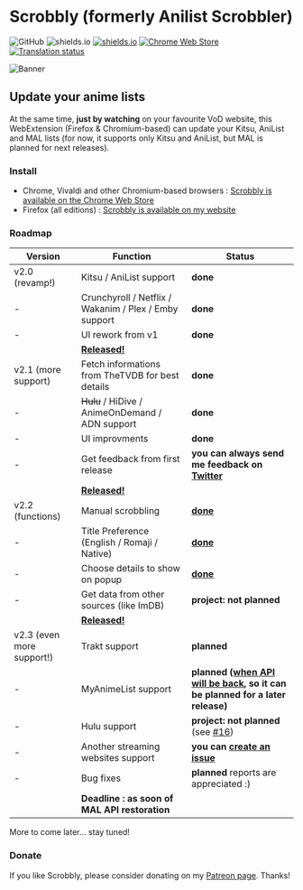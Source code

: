 # Scrobbly (formerly Anilist Scrobbler)

![GitHub](https://img.shields.io/github/license/leonekmi/scrobbly.svg)
![shields.io](https://img.shields.io/badge/browsers-chromium--based%2C%20firefox-green.svg)
[![shields.io](https://img.shields.io/jenkins/s/https/ci.leonekmi.fr/job/scrobbly/job/master.svg)](https://ci.leonekmi.fr/blue/organizations/jenkins/scrobbly/branches/)
[![Chrome Web Store](https://img.shields.io/chrome-web-store/v/bghcjdikmfopmhpgcocpgfefjppkfjpn.svg)](https://chrome.google.com/webstore/detail/scrobbly/bghcjdikmfopmhpgcocpgfefjppkfjpn)
[![Translation status](https://translate.leonekmi.fr/widgets/scrobbly/-/svg-badge.svg)](https://translate.leonekmi.fr/engage/scrobbly/?utm_source=widget)

![Banner](https://scrobbly.leonekmi.fr/banner_github.png)

## Update your anime lists

At the same time, **just by watching** on your favourite VoD website, this WebExtension (Firefox & Chromium-based) can update your Kitsu, AniList and MAL lists (for now, it supports only Kitsu and AniList, but MAL is planned for next releases).

### Install

- Chrome, Vivaldi and other Chromium-based browsers : [Scrobbly is available on the Chrome Web Store](https://chrome.google.com/webstore/detail/scrobbly/bghcjdikmfopmhpgcocpgfefjppkfjpn)
- Firefox (all editions) : [Scrobbly is available on my website](https://scrobbly.leonekmi.fr/firefox/scrobbly-2.1.1-fx.xpi)

### Roadmap

| Version                   | Function                                                                        | Status                                                                                                                                                   |
|---------------------------|---------------------------------------------------------------------------------|----------------------------------------------------------------------------------------------------------------------------------------------------------|
| v2.0 (revamp!)            | Kitsu / AniList support                                                         | **done**                                                                                                                                                 |
| -                         | Crunchyroll / Netflix / Wakanim / Plex / Emby support                           | **done**                                                                                                                                                 |
| -                         | UI rework from v1                                                               | **done**                                                                                                                                                 |
|                           | **[Released!](https://github.com/leonekmi/scrobbly/releases/tag/v2.0-epsilon)** |                                                                                                                                                          |
| v2.1 (more support)       | Fetch informations from TheTVDB for best details                                | **done**                                                                                                                                                 |
| -                         | ~~Hulu~~ / HiDive / AnimeOnDemand / ADN support                                 | **done**                                                                                                                                                 |
| -                         | UI improvments                                                                  | **done**                                                                                                                                                 |
| -                         | Get feedback from first release                                                 | **you can always send me feedback on [Twitter](https://twitter.com/leonekmi)**                                                                           |
|                           | **[Released!](https://github.com/leonekmi/scrobbly/releases/tag/v2.1-epsilon)** |                                                                                                                                                          |
| v2.2 (functions)          | Manual scrobbling                                                               | **[done](https://twitter.com/leonekmi/status/1073239381115396097)**                                                                                      |
| -                         | Title Preference (English / Romaji / Native)                                    | **[done](https://twitter.com/leonekmi/status/1073204439954137088)**                                                                                      |
| -                         | Choose details to show on popup                                                 | **[done](https://twitter.com/leonekmi/status/1073696605960847362)**                                                                                      |
| -                         | Get data from other sources (like ImDB)                                         | **project: not planned**                                                                                                                                 |
|                           | **[Released!](https://github.com/leonekmi/scrobbly/releases/tag/v2.2-epsilon)** |                                                                                                                                                          |
| v2.3 (even more support!) | Trakt support                                                                   | **planned**                                                                                                                                              |
| -                         | MyAnimeList support                                                             | **planned ([when API will be back](https://myanimelist.net/forum/?topicid=1740204&amp;show=400#msg56198138), so it can be planned for a later release)** |
| -                         | Hulu support                                                                    | **project: not planned** (see [#16](https://github.com/leonekmi/scrobbly/issues/16#issue-385401883))                                                     |
| -                         | Another streaming websites support                                              | **you can [create an issue](https://github.com/leonekmi/scrobbly/issues/new)**                                                                           |
| -                         | Bug fixes                                                                       | **planned** reports are appreciated :)                                                                                                                   |
|                           | **Deadline : as soon of MAL API restoration**                                                    |                                                                                                                                                          |

More to come later... stay tuned!

### Donate

If you like Scrobbly, please consider donating on my [Patreon page](https://patreon.com/leonekmi). Thanks!
